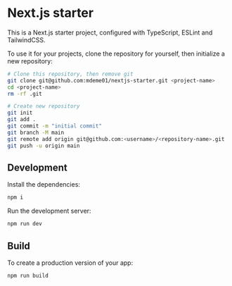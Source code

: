 # Next.js starter

This is a Next.js starter project, configured with TypeScript, ESLint and TailwindCSS.

To use it for your projects, clone the repository for yourself, then initialize a new repository:

```bash
# Clone this repository, then remove git
git clone git@github.com:mdeme01/nextjs-starter.git <project-name>
cd <project-name>
rm -rf .git

# Create new repository
git init
git add .
git commit -m "initial commit"
git branch -M main
git remote add origin git@github.com:<username>/<repository-name>.git
git push -u origin main
```

## Development

Install the dependencies:

```bash
npm i
```

Run the development server:

```bash
npm run dev
```

## Build

To create a production version of your app:

```bash
npm run build
```

